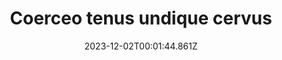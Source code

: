 ---
title: "Coerceo tenus undique cervus"
date: 2023-12-02T00:01:44.861Z
permalink: "/coerceo-tenus-undique-cervus/"
---
